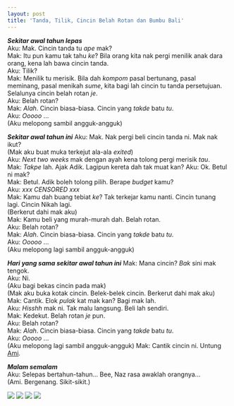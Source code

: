 ```yaml
---
layout: post
title: 'Tanda, Tilik, Cincin Belah Rotan dan Bumbu Bali'
---
```


*__Sekitar awal tahun lepas__*  
Aku: Mak. Cincin tanda tu *ape* mak?  
Mak: Itu pun kamu tak tahu *ke*? Bila orang kita nak pergi menilik anak dara orang, kena lah bawa cincin tanda.  
Aku: Tilik?  
Mak: Menilik tu merisik. Bila dah *kompom* pasal bertunang, pasal meminang, pasal menikah *sume*, kita bagi lah cincin tu tanda persetujuan. Selalunya cincin belah rotan *je*.  
Aku: Belah rotan?  
Mak: *Alah*. Cincin biasa-biasa. Cincin yang *takde* batu *tu*.  
Aku: *Ooooo* ...  
(Aku melopong sambil angguk-angguk)

*__Sekitar awal tahun ini__*
Aku: Mak. Nak pergi beli cincin tanda ni. Mak nak ikut?  
(Mak aku buat muka terkejut ala-ala *exited*)  
Aku: *Next two weeks* mak dengan ayah kena tolong pergi merisik *tau*.  
Mak: *Takpe* lah. Ajak Adik. Lagipun kereta dah tak muat kan? 
Aku: Ok. Betul ni mak?  
Mak: Betul. Adik boleh tolong pilih. Berape *budget* kamu?  
Aku: *xxx CENSORED xxx*  
Mak: Kamu dah buang tebiat *ke*? Tak terkejar kamu nanti. Cincin tunang lagi. Cincin Nikah lagi.  
(Berkerut dahi mak aku)  
Mak: Kamu beli yang murah-murah dah. Belah rotan.  
Aku: Belah rotan?  
Mak: *Alah*. Cincin biasa-biasa. Cincin yang *takde* batu *tu*.  
Aku: *Ooooo* ...  
(Aku melopong lagi sambil angguk-angguk)

*__Hari yang sama sekitar awal tahun ini__*
Mak: Mana cincin? *Bak* sini mak tengok.  
Aku: Ni.  
(Aku bagi bekas cincin pada mak)  
(Mak aku buka kotak cincin. Belek-belek cincin. Berkerut dahi mak aku)  
Mak: Cantik. Elok *pulak* kat mak kan? Bagi mak lah.  
Aku: *Hisshh* mak ni. Tak malu langsung. Beli lah sendiri.  
Mak: Kedekut. Belah rotan *je* pun.  
Aku: Belah rotan?  
Mak: *Alah*. Cincin biasa-biasa. Cincin yang *takde* batu *tu*.  
Aku: *Ooooo* ...  
(Aku melopong lagi sambil angguk-angguk)
Mak: Cantik cincin ni. Untung [Ami](http://sputnik--sweetheart.blogspot.com/).  

  
*__Malam semalam__*  
Aku: Selepas bertahun-tahun... Bee, Naz rasa awaklah orangnya...  
(Ami. Bergenang. Sikit-sikit.)  

[![](http://1.bp.blogspot.com/_e86KQvrn6dg/SXbqWLzoA4I/AAAAAAAAALs/ARNhKimjM8k/s200/BumbuBali+018-1.jpg)](http://1.bp.blogspot.com/_e86KQvrn6dg/SXbqWLzoA4I/AAAAAAAAALs/ARNhKimjM8k/s1600-h/BumbuBali+018-1.jpg)
[![](http://2.bp.blogspot.com/_e86KQvrn6dg/SXbqVzY2lxI/AAAAAAAAALk/gs0nUM8SlMM/s200/BumbuBali+017.jpg)](http://2.bp.blogspot.com/_e86KQvrn6dg/SXbqVzY2lxI/AAAAAAAAALk/gs0nUM8SlMM/s1600-h/BumbuBali+017.jpg)
[![](http://4.bp.blogspot.com/_e86KQvrn6dg/SXbqV1vYcJI/AAAAAAAAALc/mYk4KFSgFvY/s200/BumbuBali+014.jpg)](http://4.bp.blogspot.com/_e86KQvrn6dg/SXbqV1vYcJI/AAAAAAAAALc/mYk4KFSgFvY/s1600-h/BumbuBali+014.jpg)
[![](http://2.bp.blogspot.com/_e86KQvrn6dg/SXbqVkgPzdI/AAAAAAAAALU/ulXVPK4pRVo/s200/BumbuBali+011-1.jpg)](http://2.bp.blogspot.com/_e86KQvrn6dg/SXbqVkgPzdI/AAAAAAAAALU/ulXVPK4pRVo/s1600-h/BumbuBali+011-1.jpg)
